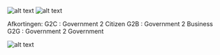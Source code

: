 
![alt text](https://github.com/Geonovum/KP-APIs/new/master/Werkgroep%20Architectuur/uitwerkingen/media/apitypes.png)
![alt text](/uitwerkingen/media/apitypes.png)

Afkortingen:
G2C : Government 2 Citizen
G2B : Government 2 Business
G2G : Government 2 Government


![alt text](https://github.com/Geonovum/KP-APIs/new/master/Werkgroep%20Architectuur/uitwerkingen/media/api-arch-v22.png)
